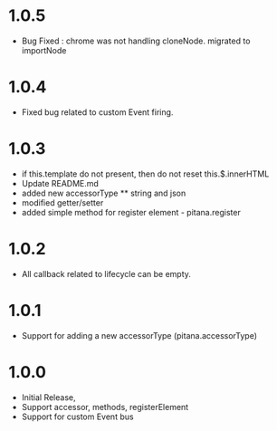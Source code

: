 

1.0.5
=====
* Bug Fixed : chrome was not handling cloneNode. migrated to importNode

1.0.4
=====
* Fixed bug related to custom Event firing.

1.0.3
=====
* if this.template do not present, then do not reset this.$.innerHTML
* Update README.md
* added new accessorType
** string and json
* modified getter/setter
* added simple method for register element - pitana.register

1.0.2
=====
* All callback related to lifecycle can be empty.

1.0.1
=====
* Support for adding a new accessorType (pitana.accessorType)

1.0.0
=====
* Initial Release,
* Support accessor, methods, registerElement
* Support for custom Event bus
